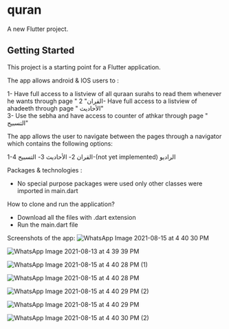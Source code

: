 # quran

A new Flutter project.

## Getting Started

This project is a starting point for a Flutter application.

The app allows android & IOS users to :

1- Have full access to a listview of all quraan surahs to read them whenever he wants through page " القران" 
2- Have full access to a listview of ahadeeth through page " الأحاديث"  
3- Use the sebha and have access to counter of athkar through page " التسبيح"

The app allows the user to navigate between the pages through a navigator which contains the following options:

1-القران 
2- الأحاديث
3- التسبيح
4-(not yet implemented) الراديو 


Packages & technologies :
- No special purpose packages were used only other classes were imported in main.dart

How to clone and run the application?
- Download all the files with .dart extension 
- Run the main.dart file


Screenshots of the app:
![WhatsApp Image 2021-08-15 at 4 40 30 PM](https://user-images.githubusercontent.com/50349835/129483238-fb6fcdb6-7ea9-4dd8-92ee-8fda2833f3fb.jpeg)

![WhatsApp Image 2021-08-13 at 4 39 39 PM](https://user-images.githubusercontent.com/50349835/129483240-b4604787-846f-4e7d-bcfd-1b961dffbd4e.jpeg)

![WhatsApp Image 2021-08-15 at 4 40 28 PM (1)](https://user-images.githubusercontent.com/50349835/129483242-fe90434c-00bf-4e6f-90bd-6aa6d1340113.jpeg)

![WhatsApp Image 2021-08-15 at 4 40 28 PM](https://user-images.githubusercontent.com/50349835/129483243-b41bac33-d3d5-4ae5-a11d-dc9788f56da7.jpeg)

![WhatsApp Image 2021-08-15 at 4 40 29 PM (2)](https://user-images.githubusercontent.com/50349835/129483244-6863e609-42ce-4797-b2bb-c628227021ff.jpeg)

![WhatsApp Image 2021-08-15 at 4 40 29 PM](https://user-images.githubusercontent.com/50349835/129483245-3394b055-8691-4e03-9c34-13ab78d4b7b1.jpeg)

![WhatsApp Image 2021-08-15 at 4 40 30 PM (2)](https://user-images.githubusercontent.com/50349835/129483248-23a6b07f-b831-48d3-92e2-8f415a3c5df5.jpeg)



